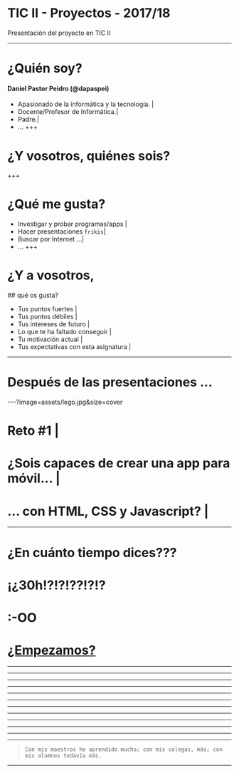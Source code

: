 # TIC II - Proyectos - 2017/18

Presentación del proyecto en TIC II

---
# ¿Quién soy?
#### Daniel Pastor Peidro (@dapaspei)
- Apasionado de la informática y la tecnología. |
- Docente/Profesor de Informática.|
- Padre.|
- …
+++
# ¿Y vosotros, quiénes sois?
+++
# ¿Qué me gusta?
- Investigar y probar programas/apps |
- Hacer presentaciones `frikis`|
- Buscar por Internet ...|
- ...
+++
# ¿Y a vosotros,
## qué os gusta?
- Tus puntos fuertes |
- Tus puntos débiles |
- Tus intereses de futuro |
- Lo que te ha faltado conseguir |
- Tu motivación actual |  
- Tus expectativas con esta asignatura |
--- 
# Después de las presentaciones ...
---?image=assets/lego.jpg&size=cover
# Reto #1 |
# ¿Sois capaces de crear una app para móvil... |
# ... con HTML, CSS y Javascript? |
---
# ¿En cuánto tiempo dices???
# ¡¿30h!?!?!??!?!?
# :-OO
# <a href="http://hackertyper.net" _blank>¿Empezamos?</a>

---
---
---
---
---
---
---
---
---
---
---
---
> `Con mis maestros he aprendido mucho; con mis colegas, más; con mis alumnos todavía más.`
---

